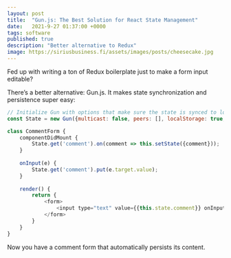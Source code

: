 ```yaml
---
layout: post
title:  "Gun.js: The Best Solution for React State Management"
date:   2021-9-27 01:37:00 +0000
tags: software
published: true
description: "Better alternative to Redux"
image: https://siriusbusiness.fi/assets/images/posts/cheesecake.jpg
---
```


Fed up with writing a ton of Redux boilerplate just to make a form input editable?

There’s a better alternative: Gun.js. It makes state synchronization and persistence super easy:

```js
// Initialize Gun with options that make sure the state is synced to localStorage only
const State = new Gun({multicast: false, peers: [], localStorage: true, file: 'State.local'});

class CommentForm {
    componentDidMount {
        State.get('comment').on(comment => this.setState({comment}));
    }
    
    onInput(e) {
        State.get('comment').put(e.target.value);
    }
    
    render() {
        return {
            <form>
                <input type="text" value={{this.state.comment}} onInput={e => this.onInput(e)} />
            </form>
        }
    }
}
```

Now you have a comment form that automatically persists its content.